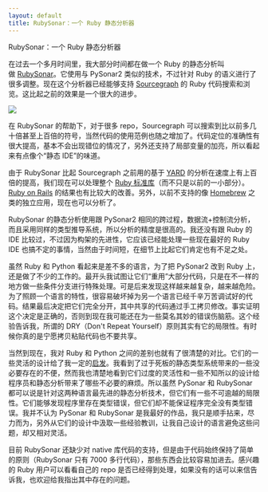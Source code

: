 ```yaml
---
layout: default
title: RubySonar：一个 Ruby 静态分析器
---
```



RubySonar：一个 Ruby 静态分析器

在过去一个多月时间里，我大部分时间都在做一个 Ruby 的静态分析叫做&nbsp;[RubySonar](https://github.com/yinwang0/rubysonar)。它使用与 PySonar2 类似的技术，不过针对 Ruby 的语义进行了很多调整。现在这个分析器已经能够支持&nbsp;[Sourcegraph](https://sourcegraph.com/github.com/rails/rails)&nbsp;的 Ruby 代码搜索和浏览。这比起之前的效果是一个很大的进步。

[![](http://ericpony.github.io/wangyin/images/rubysonar1.gif)](https://sourcegraph.com/github.com/jekyll/jekyll/symbols/ruby/gem/Jekyll/Command/$classmethods/globs)

在 RubySonar 的帮助下，对于很多 repo，Sourcegraph 可以搜索到比以前多几十倍甚至上百倍的符号，当然代码的使用范例也随之增加了。代码定位的准确性有很大提高，基本不会出现错位的情况了，另外还支持了局部变量的加亮，所以看起来有点像个“静态 IDE”的味道。

由于 RubySonar 比起 Sourcegraph 之前用的基于&nbsp;[YARD](http://yardoc.org/)&nbsp;的分析在速度上有上百倍的提高，我们现在可以处理整个&nbsp;[Ruby 标准库](https://sourcegraph.com/github.com/ruby/ruby)（而不只是以前的一小部分）。[Ruby on Rails](https://sourcegraph.com/github.com/rails/rails)&nbsp;的结果也有比较大的改善。另外，以前不支持的像&nbsp;[Homebrew](https://sourcegraph.com/github.com/Homebrew/homebrew)&nbsp;之类的独立应用，现在也可以分析了。

RubySonar 的静态分析使用跟 PySonar2 相同的跨过程，数据流+控制流分析，而且采用同样的类型推导系统，所以分析的精度是很高的。我还没有跟 Ruby 的 IDE 比较过，不过因为构架的先进性，它应该已经能处理一些现在最好的 Ruby IDE 也搞不定的事情，当然由于时间短，在细节上比起它们肯定也有不足之处。

虽然 Ruby 和 Python 看起来是差不多的语言，为了把 PySonar2 改到 Ruby 上，还是做了不少的工作的。最开头我试图让它们“重用”大部分代码，只是在不一样的地方做一些条件分支进行特殊处理。可是后来发现这样越来越复杂，越来越危险。为了照顾一个语言的特性，很容易破坏掉为另一个语言已经千辛万苦调试好的代码。结果最后决定把它们完全分开，其中共享的代码通过手工拷贝修改。事实证明这个决定是正确的，否则到现在我可能还在为一些莫名其妙的错误伤脑筋。这个经验告诉我，所谓的 DRY（Don't Repeat Yourself）原则其实有它的局限性。有时候你真的是宁愿拷贝粘贴代码也不要共享。

当然到现在，我对 Ruby 和 Python 之间的差别也就有了很清楚的对比。它们的一些灵活的设计给了我一定的[启发](http://ericpony.github.io/wangyin/2013/04/12/inspiration)。我看到了过于死板的静态类型系统带来的一些没必要存在的不便，然而我也清楚地看到它们过度的灵活性和一些不知所以的设计给程序员和静态分析带来了哪些不必要的麻烦。所以虽然 PySonar 和 RubySonar 都可以说是针对这两种语言最先进的静态分析技术，但它们有一些不可逾越的局限性。它们能够发现程序里存在类型错误，但它们却不能保证程序完全没有类型错误。我并不认为 PySonar 和 RubySonar 是我最好的作品，我只是顺手拈来，尽力而为，另外从它们的设计中汲取一些经验教训，让我自己设计的语言避免这些问题，却又相对灵活。

目前 RubySonar 还缺少对 native 库代码的支持，但是由于代码始终保持了简单的原则（RubySonar&nbsp;只有 7000 多行代码），那些东西会比较容易加进去。感兴趣的 Ruby 用户可以看看自己的 repo 是否已经得到处理，如果没有的话可以来信告诉我，也欢迎给我指出其中存在的问题。
 